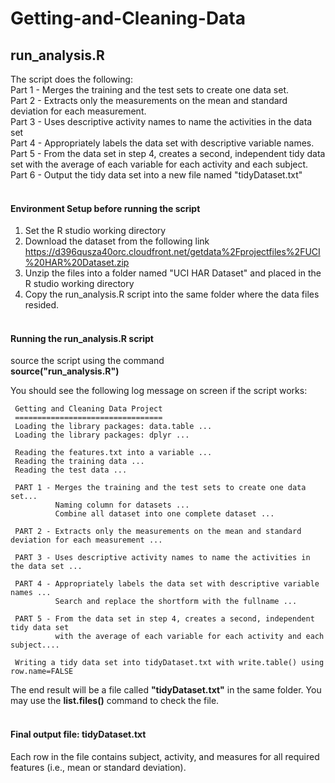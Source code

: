 # Getting-and-Cleaning-Data
## run_analysis.R
The script does the following: <br />
Part 1 - Merges the training and the test sets to create one data set.<br />
Part 2 - Extracts only the measurements on the mean and standard deviation for each measurement. <br/>
Part 3 - Uses descriptive activity names to name the activities in the data set <br/>
Part 4 - Appropriately labels the data set with descriptive variable names. <br/>
Part 5 - From the data set in step 4, creates a second, independent tidy data set with the average of each variable for each activity and each subject. <br/>
Part 6 - Output the tidy data set into a new file named "tidyDataset.txt" <br/><br/>

#### Environment Setup before running the script
1) Set the R studio working directory <br/>
2) Download the dataset from the following link <br/>
https://d396qusza40orc.cloudfront.net/getdata%2Fprojectfiles%2FUCI%20HAR%20Dataset.zip <br/>
3) Unzip the files into a folder named "UCI HAR Dataset" and placed in the R studio working directory <br/>
4) Copy the run_analysis.R script into the same folder where the data files resided. <br/><br/>


#### Running the run_analysis.R script
source the script using the command <br/>
**source("run_analysis.R")**

You should see the following log message on screen if the script works:
```
 Getting and Cleaning Data Project 
 ================================= 
 Loading the library packages: data.table ...  
 Loading the library packages: dplyr ... 

 Reading the features.txt into a variable ... 
 Reading the training data ... 
 Reading the test data ... 

 PART 1 - Merges the training and the test sets to create one data set... 
          Naming column for datasets ... 
          Combine all dataset into one complete dataset ... 

 PART 2 - Extracts only the measurements on the mean and standard deviation for each measurement ... 

 PART 3 - Uses descriptive activity names to name the activities in the data set ... 

 PART 4 - Appropriately labels the data set with descriptive variable names ... 
          Search and replace the shortform with the fullname ... 

 PART 5 - From the data set in step 4, creates a second, independent tidy data set 
          with the average of each variable for each activity and each subject.... 

 Writing a tidy data set into tidyDataset.txt with write.table() using row.name=FALSE
```
The end result will be a file called **"tidyDataset.txt"** in the same folder. You may use the **list.files()** command to check the file.
<br/></br>


#### Final output file: tidyDataset.txt
Each row in the file contains subject, activity, and measures for all required features (i.e., mean or standard deviation).
